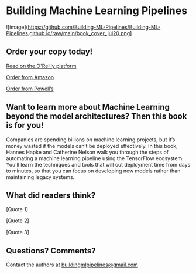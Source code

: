 # Building Machine Learning Pipelines

![image](https://github.com/Building-ML-Pipelines/Building-ML-Pipelines.github.io/raw/main/book_cover_jul20.png]

## Order your copy today!

[Read on the O'Reilly platform](https://learning.oreilly.com/library/view/building-machine-learning/9781492053187/)

[Order from Amazon](https://www.amazon.com/Building-Machine-Learning-Pipelines-Automating/dp/1492053198/)

[Order from Powell’s](https://www.powells.com/book/building-machine-learning-pipelines-9781492053194)

## Want to learn more about Machine Learning beyond the model architectures? Then this book is for you!

Companies are spending billions on machine learning projects, but it’s money wasted if the models can’t be deployed effectively. In this book, Hannes Hapke and Catherine Nelson walk you through the steps of automating a machine learning pipeline using the TensorFlow ecosystem. You’ll learn the techniques and tools that will cut deployment time from days to minutes, so that you can focus on developing new models rather than maintaining legacy systems.

## What did readers think?

[Quote 1]

[Quote 2]

[Quote 3]

## Questions? Comments?

Contact the authors at [buildingmlpipelines@gmail.com](buildingmlpipelines@gmail.com)
